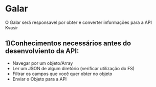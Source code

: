 # Galar

O Galar será responsavel por obter e converter informações para a API Kvasir


## 1)Conhecimentos necessários antes do desenvolviento da API:

* Navegar por um objeto/Array
* Ler um JSON de algum diretório (verificar utilização do FS)
* Filtrar os campos que você quer obter no objeto
* Enviar o Objeto para a API



